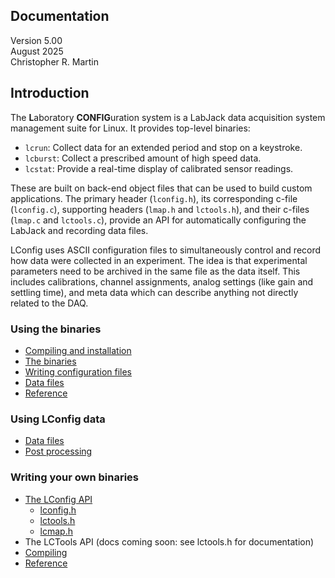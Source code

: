 ## <a name="top"></a> Documentation

Version 5.00  
August 2025  
Christopher R. Martin  


## <a name="intro"></a> Introduction
The **L**aboratory **CONFIG**uration system is a LabJack data acquisition system management suite for Linux.  It provides top-level binaries:  
- `lcrun`: Collect data for an extended period and stop on a keystroke.  
- `lcburst`: Collect a prescribed amount of high speed data.  
- `lcstat`: Provide a real-time display of calibrated sensor readings.  

These are built on back-end object files that can be used to build custom applications.  The primary header (`lconfig.h`), its corresponding c-file (`lconfig.c`), supporting headers (`lmap.h` and `lctools.h`), and their c-files (`lmap.c` and `lctools.c`), provide an API for automatically configuring the LabJack and recording data files.  

LConfig uses ASCII configuration files to simultaneously control and record how data were collected in an experiment.  The idea is that experimental parameters need to be archived in the same file as the data itself.  This includes calibrations, channel assignments, analog settings (like gain and settling time), and meta data which can describe anything not directly related to the DAQ.

### Using the binaries

- [Compiling and installation](compiling.md)  
- [The binaries](bin.md)  
- [Writing configuration files](config.md)  
- [Data files](data.md)  
- [Reference](reference.md)  

### Using LConfig data

- [Data files](data.md)  
- [Post processing](post.md)  

### Writing your own binaries

- [The LConfig API](api.md)  
	- [lconfig.h](lconfig_h.md)  
	- [lctools.h](lctools_h.md)  
	- [lcmap.h](lcmap_h.md)  
- The LCTools API (docs coming soon: see lctools.h for documentation)  
- [Compiling](compiling.md)  
- [Reference](reference.md)  

